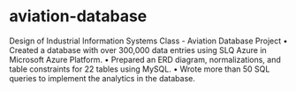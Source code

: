 # aviation-database
Design of Industrial Information Systems Class - Aviation Database Project 
•	Created a database with over 300,000 data entries using SLQ Azure in Microsoft Azure Platform.
•	Prepared an ERD diagram, normalizations, and table constraints for 22 tables using MySQL.
•	Wrote more than 50 SQL queries to implement the analytics in the database.
